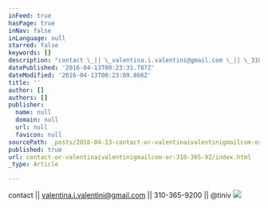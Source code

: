 ```yaml
---
inFeed: true
hasPage: true
inNav: false
inLanguage: null
starred: false
keywords: []
description: "contact \_|| \_valentina.i.valentini@gmail.com \_|| \_310-365-9200 \_|| \_@tiniv"
datePublished: '2016-04-13T00:23:31.787Z'
dateModified: '2016-04-13T00:23:09.866Z'
title: ''
author: []
authors: []
publisher:
  name: null
  domain: null
  url: null
  favicon: null
sourcePath: _posts/2016-04-13-contact-or-valentinaivalentinigmailcom-or-310-365-92.md
published: true
url: contact-or-valentinaivalentinigmailcom-or-310-365-92/index.html
_type: Article

---
```

contact  ||  valentina.i.valentini@gmail.com  ||  310-365-9200  ||  @tiniv
![](https://the-grid-user-content.s3-us-west-2.amazonaws.com/e7b5701a-bf34-448f-9a05-08de42a66304.jpg)